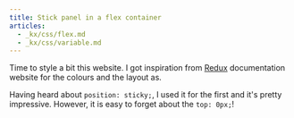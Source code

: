 ```yaml
---
title: Stick panel in a flex container
articles:
  - _kx/css/flex.md
  - _kx/css/variable.md
---
```


Time to style a bit this website. I got inspiration from [Redux](https://redux.js.org/introduction/getting-started)
documentation website for the colours and the layout as.

Having heard about `position: sticky;`, I used it for the first and it's pretty
impressive. However, it is easy to forget about the `top: 0px;`!
